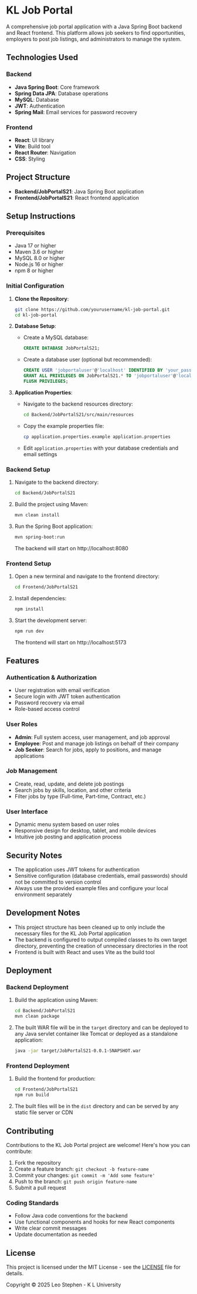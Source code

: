# KL Job Portal

A comprehensive job portal application with a Java Spring Boot backend and React frontend. This platform allows job seekers to find opportunities, employers to post job listings, and administrators to manage the system.

## Technologies Used

### Backend

- **Java Spring Boot**: Core framework
- **Spring Data JPA**: Database operations
- **MySQL**: Database
- **JWT**: Authentication
- **Spring Mail**: Email services for password recovery

### Frontend

- **React**: UI library
- **Vite**: Build tool
- **React Router**: Navigation
- **CSS**: Styling

## Project Structure

- **Backend/JobPortalS21**: Java Spring Boot application
- **Frontend/JobPortalS21**: React frontend application

## Setup Instructions

### Prerequisites

- Java 17 or higher
- Maven 3.6 or higher
- MySQL 8.0 or higher
- Node.js 16 or higher
- npm 8 or higher

### Initial Configuration

1. **Clone the Repository**:

   ```bash
   git clone https://github.com/yourusername/kl-job-portal.git
   cd kl-job-portal
   ```

2. **Database Setup**:

   - Create a MySQL database:
     ```sql
     CREATE DATABASE JobPortalS21;
     ```
   - Create a database user (optional but recommended):
     ```sql
     CREATE USER 'jobportaluser'@'localhost' IDENTIFIED BY 'your_password';
     GRANT ALL PRIVILEGES ON JobPortalS21.* TO 'jobportaluser'@'localhost';
     FLUSH PRIVILEGES;
     ```

3. **Application Properties**:
   - Navigate to the backend resources directory:
     ```bash
     cd Backend/JobPortalS21/src/main/resources
     ```
   - Copy the example properties file:
     ```bash
     cp application.properties.example application.properties
     ```
   - Edit `application.properties` with your database credentials and email settings

### Backend Setup

1. Navigate to the backend directory:

   ```bash
   cd Backend/JobPortalS21
   ```

2. Build the project using Maven:

   ```bash
   mvn clean install
   ```

3. Run the Spring Boot application:
   ```bash
   mvn spring-boot:run
   ```
   The backend will start on http://localhost:8080

### Frontend Setup

1. Open a new terminal and navigate to the frontend directory:

   ```bash
   cd Frontend/JobPortalS21
   ```

2. Install dependencies:

   ```bash
   npm install
   ```

3. Start the development server:
   ```bash
   npm run dev
   ```
   The frontend will start on http://localhost:5173

## Features

### Authentication & Authorization

- User registration with email verification
- Secure login with JWT token authentication
- Password recovery via email
- Role-based access control

### User Roles

- **Admin**: Full system access, user management, and job approval
- **Employee**: Post and manage job listings on behalf of their company
- **Job Seeker**: Search for jobs, apply to positions, and manage applications

### Job Management

- Create, read, update, and delete job postings
- Search jobs by skills, location, and other criteria
- Filter jobs by type (Full-time, Part-time, Contract, etc.)

### User Interface

- Dynamic menu system based on user roles
- Responsive design for desktop, tablet, and mobile devices
- Intuitive job posting and application process

## Security Notes

- The application uses JWT tokens for authentication
- Sensitive configuration (database credentials, email passwords) should not be committed to version control
- Always use the provided example files and configure your local environment separately

## Development Notes

- This project structure has been cleaned up to only include the necessary files for the KL Job Portal application
- The backend is configured to output compiled classes to its own target directory, preventing the creation of unnecessary directories in the root
- Frontend is built with React and uses Vite as the build tool

## Deployment

### Backend Deployment

1. Build the application using Maven:

   ```bash
   cd Backend/JobPortalS21
   mvn clean package
   ```

2. The built WAR file will be in the `target` directory and can be deployed to any Java servlet container like Tomcat or deployed as a standalone application:
   ```bash
   java -jar target/JobPortalS21-0.0.1-SNAPSHOT.war
   ```

### Frontend Deployment

1. Build the frontend for production:

   ```bash
   cd Frontend/JobPortalS21
   npm run build
   ```

2. The built files will be in the `dist` directory and can be served by any static file server or CDN

## Contributing

Contributions to the KL Job Portal project are welcome! Here's how you can contribute:

1. Fork the repository
2. Create a feature branch: `git checkout -b feature-name`
3. Commit your changes: `git commit -m 'Add some feature'`
4. Push to the branch: `git push origin feature-name`
5. Submit a pull request

### Coding Standards

- Follow Java code conventions for the backend
- Use functional components and hooks for new React components
- Write clear commit messages
- Update documentation as needed

## License

This project is licensed under the MIT License - see the [LICENSE](LICENSE) file for details.

Copyright © 2025 Leo Stephen - K L University
